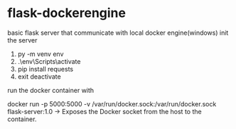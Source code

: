 # flask-dockerengine
 basic flask server that communicate with local docker engine(windows)
 init the server
 1) py -m venv env
 2) .\env\Scripts\activate
 3) pip install requests
 4) exit deactivate


run the docker container with

docker run -p 5000:5000  -v /var/run/docker.sock:/var/run/docker.sock flask-server:1.0 -> Exposes the Docker socket from the host to the container.


 